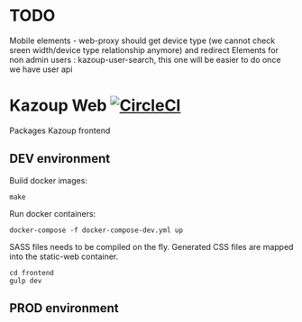 # TODO
Mobile elements - web-proxy should get device type (we cannot check sreen width/device type relationship anymore) and redirect
Elements for non admin users : kazoup-user-search, this one will be easier to do once we have user api

# Kazoup Web [![CircleCI](https://circleci.com/gh/kazoup/kazoup-web.svg?style=svg&circle-token=1084085b649711ccdac2e6355412dcd9fb259f64)](https://circleci.com/gh/kazoup/kazoup-web)

Packages Kazoup frontend

## DEV environment

Build docker images:

```
make
```

Run docker containers:
```
docker-compose -f docker-compose-dev.yml up
```

SASS files needs to be compiled on the fly. Generated CSS files are mapped into the static-web container.
```
cd frontend
gulp dev
```

## PROD environment


